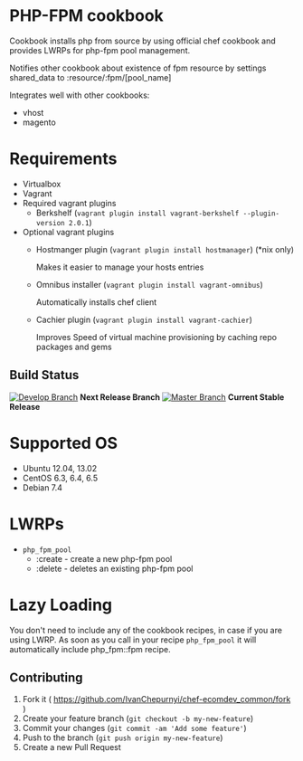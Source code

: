 # PHP-FPM cookbook
Cookbook installs php from source by using official chef cookbook and provides LWRPs for php-fpm pool management. 

Notifies other cookbook about existence of fpm resource by settings shared_data to :resource/:fpm/\[pool_name\]
 
Integrates well with other cookbooks:
* vhost
* magento

# Requirements
* Virtualbox
* Vagrant
* Required vagrant plugins
    * Berkshelf (`vagrant plugin install vagrant-berkshelf --plugin-version 2.0.1`)
* Optional vagrant plugins
    * Hostmanger plugin (`vagrant plugin install hostmanager`) (*nix only)
        
       Makes it easier to manage your hosts entries 
       
    * Omnibus installer (`vagrant plugin install vagrant-omnibus`)
       
       Automatically installs chef client
    
    * Cachier plugin (`vagrant plugin install vagrant-cachier`) 
       
       Improves Speed of virtual machine provisioning by caching repo packages and gems 

## Build Status

[![Develop Branch](https://api.travis-ci.org/IvanChepurnyi/chef-php_fpm.svg?branch=develop)](https://travis-ci.org/IvanChepurnyi/chef-php_fpm) **Next Release Branch**
[![Master Branch](https://api.travis-ci.org/IvanChepurnyi/chef-php_fpm.svg)](https://travis-ci.org/IvanChepurnyi/chef-php_fpm) **Current Stable Release**

# Supported OS
* Ubuntu 12.04, 13.02
* CentOS 6.3, 6.4, 6.5
* Debian 7.4

# LWRPs

* `php_fpm_pool`
   * :create - create a new php-fpm pool
   * :delete - deletes an existing php-fpm pool

# Lazy Loading

You don't need to include any of the cookbook recipes, in case if you are using LWRP. As soon as you call in your recipe `php_fpm_pool` it will automatically include php_fpm::fpm recipe. 

## Contributing

1. Fork it ( https://github.com/IvanChepurnyi/chef-ecomdev_common/fork )
2. Create your feature branch (`git checkout -b my-new-feature`)
3. Commit your changes (`git commit -am 'Add some feature'`)
4. Push to the branch (`git push origin my-new-feature`)
5. Create a new Pull Request
